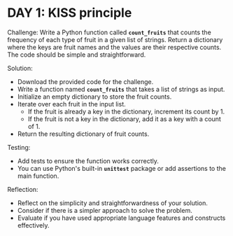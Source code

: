 # DAY 1: KISS principle

Challenge: Write a Python function called **`count_fruits`** that counts the frequency of each type of fruit in a given list of strings. Return a dictionary where the keys are fruit names and the values are their respective counts. The code should be simple and straightforward.

Solution:

- Download the provided code for the challenge.
- Write a function named **`count_fruits`** that takes a list of strings as input.
- Initialize an empty dictionary to store the fruit counts.
- Iterate over each fruit in the input list.
  - If the fruit is already a key in the dictionary, increment its count by 1.
  - If the fruit is not a key in the dictionary, add it as a key with a count of 1.
- Return the resulting dictionary of fruit counts.

Testing:

- Add tests to ensure the function works correctly.
- You can use Python's built-in **`unittest`** package or add assertions to the main function.

Reflection:

- Reflect on the simplicity and straightforwardness of your solution.
- Consider if there is a simpler approach to solve the problem.
- Evaluate if you have used appropriate language features and constructs effectively.
